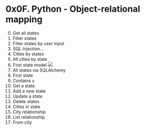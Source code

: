 # 0x0F. Python - Object-relational mapping

0. Get all states
1. Filter states
2. Filter states by user input
3. SQL Injection...
4. Cities by states
5. All cities by state
6. First state model
![](https://s3.amazonaws.com/alx-intranet.hbtn.io/uploads/medias/2020/9/f84fe6edb9436c8560996c6d72e17ea51dab28e1.jpg?X-Amz-Algorithm=AWS4-HMAC-SHA256&X-Amz-Credential=AKIARDDGGGOUSBVO6H7D%2F20221006%2Fus-east-1%2Fs3%2Faws4_request&X-Amz-Date=20221006T072043Z&X-Amz-Expires=86400&X-Amz-SignedHeaders=host&X-Amz-Signature=515a3321aabeda5465f92301408ae75a1e315c59b3485edd0713c2eddad5615e)
7. All states via SQLAlchemy
8. First state
9. Contains `a`
10. Get a state
11. Add a new state
12. Update a state
13. Delete states
14. Cities in state
15. City relationship
16. List relationship
17. From city

